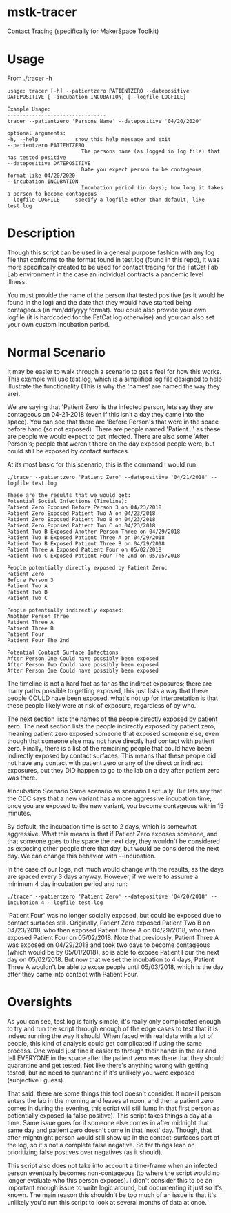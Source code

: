 # mstk-tracer
Contact Tracing (specifically for MakerSpace Toolkit)

# Usage
From ./tracer -h
```
usage: tracer [-h] --patientzero PATIENTZERO --datepositive DATEPOSITIVE [--incubation INCUBATION] [--logfile LOGFILE]

Example Usage:
--------------------------------
tracer --patientzero 'Persons Name' --datepositive '04/20/2020'

optional arguments:
-h, --help            show this help message and exit
--patientzero PATIENTZERO
                        The persons name (as logged in log file) that has tested positive
--datepositive DATEPOSITIVE
                        Date you expect person to be contageous, format like 04/20/2020
--incubation INCUBATION
                        Incubation period (in days); how long it takes a person to become contageous
--logfile LOGFILE     specify a logfile other than default, like test.log
```

# Description
Though this script can be used in a general purpose fashion with any log file that conforms to the format found in test.log (found in this repo), it was more specifically created to be used for contact tracing for the FatCat Fab Lab environment in the case an individual contracts a pandemic level illness.

You must provide the name of the person that tested positive (as it would be found in the log) and the date that they would have started being contageous (in mm/dd/yyyy format). You could also provide your own logfile (it is hardcoded for the FatCat log otherwise) and you can also set your own custom incubation period.

# Normal Scenario
It may be easier to walk through a scenario to get a feel for how this works. This example will use test.log, which is a simplified log file designed to help illustrate the functionality (This is why the 'names' are named the way they are).

We are saying that 'Patient Zero' is the infected person, lets say they are contageous on 04-21-2018 (even if this isn't a day they came into the space). You can see that there are 'Before Person's that were in the space before hand (so not exposed). There are people named 'Patient...' as these are people we would expect to get infected. There are also some 'After Person's; people that weren't there on the day exposed people were, but could still be exposed by contact surfaces.

At its most basic for this scenario, this is the command I would run:
```
./tracer --patientzero 'Patient Zero' --datepositive '04/21/2018' --logfile test.log
```

```
These are the results that we would get:
Potential Social Infections (Timeline):
Patient Zero Exposed Before Person 3 on 04/23/2018
Patient Zero Exposed Patient Two A on 04/23/2018
Patient Zero Exposed Patient Two B on 04/23/2018
Patient Zero Exposed Patient Two C on 04/23/2018
Patient Two B Exposed Another Person Three on 04/29/2018
Patient Two B Exposed Patient Three A on 04/29/2018
Patient Two B Exposed Patient Three B on 04/29/2018
Patient Three A Exposed Patient Four on 05/02/2018
Patient Two C Exposed Patient Four The 2nd on 05/05/2018

People potentially directly exposed by Patient Zero:
Patient Zero
Before Person 3
Patient Two A
Patient Two B
Patient Two C

People potentially indirectly exposed:
Another Person Three
Patient Three A
Patient Three B
Patient Four
Patient Four The 2nd

Potential Contact Surface Infections
After Person One Could have possibly been exposed
After Person Two Could have possibly been exposed
After Person One Could have possibly been exposed
```

The timeline is not a hard fact as far as the indirect exposures; there are many paths possible to getting exposed, this just lists a way that these people COULD have been exposed. what's not up for interpretation is that these people likely were at risk of exposure, regardless of by who.

The next section lists the names of the people directly exposed by patient zero.
The next section lists the people indirectly exposed by patient zero, meaning patient zero exposed someone that exposed someone else, even though that someone else may not have directly had contact with patient zero.
Finally, there is a list of the remaining people that could have been indirectly exposed by contact surfaces. This means that these people did not have any contact with patient zero or any of the direct or indirect exposures, but they DID happen to go to the lab on a day after patient zero was there.

#Incubation Scenario
Same scenario as scenario I actually. But lets say that the CDC says that a new variant has a more aggressive incubation time; once you are exposed to the new variant, you become contageous within 15 minutes.

By default, the incubation time is set to 2 days, which is somewhat aggressive. What this means is that if Patient Zero exposes someone, and that someone goes to the space the next day, they wouldn't be considered as exposing other people there that day, but would be considered the next day. We can change this behavior with --incubation.

In the case of our logs, not much would change with the results, as the days are spaced every 3 days anyway. However, if we were to assume a minimum 4 day incubation period and run:
```
./tracer --patientzero 'Patient Zero' --datepositive '04/20/2018' --incubation 4 --logfile test.log
```

'Patient Four' was no longer socially exposed, but could be exposed due to contact surfaces still. Originally, Patient Zero exposed Patient Two B on 04/23/2018, who then exposed Patient Three A on 04/29/2018, who then exposed Patient Four on 05/02/2018. Note that previously, Patient Three A was exposed on 04/29/2018 and took two days to become contageous (which would be by 05/01/2018), so is able to expose Patient Four the next day on 05/02/2018. But now that we set the incubation to 4 days, Patient Three A wouldn't be able to exose people until 05/03/2018, which is the day after they came into contact with Patient Four.

# Oversights
As you can see, test.log is fairly simple, it's really only complicated enough to try and run the script through enough of the edge cases to test that it is indeed running the way it should. When faced with real data with a lot of people, this kind of analysis could get complicated if using the same process. One would just find it easier to through their hands in the air and tell EVERYONE in the space after the patient zero was there that they should quarantine and get tested. Not like there's anything wrong with getting tested, but no need to quarantine if it's unlikely you were exposed (subjective I guess).

That said, there are some things this tool doesn't consider. If non-ill person enters the lab in the morning and leaves at noon, and then a patient zero comes in during the evening, this script will still lump in that first person as potientially exposed (a false positive). This script takes things a day at a time. Same issue goes for if someone else comes in after midnight that same day and patient zero doesn't come in that 'next' day. Though, that after-mightnight person would still show up in the contact-surfaces part of the log, so it's not a complete false negative. So far things lean on prioritizing false postives over negatives (as it should).

This script also does not take into account a time-frame when an infected person eventually becomes non-contageous (to where the script would no longer evaluate who this person exposes). I didn't consider this to be an important enough issue to write logic around, but documenting it just so it's known. The main reason this shouldn't be too much of an issue is that it's unlikely you'd run this script to look at several months of data at once.
